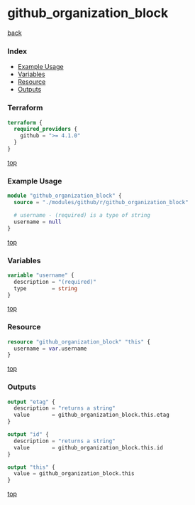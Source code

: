 # github_organization_block

[back](../github.md)

### Index

- [Example Usage](#example-usage)
- [Variables](#variables)
- [Resource](#resource)
- [Outputs](#outputs)

### Terraform

```terraform
terraform {
  required_providers {
    github = ">= 4.1.0"
  }
}
```

[top](#index)

### Example Usage

```terraform
module "github_organization_block" {
  source = "./modules/github/r/github_organization_block"

  # username - (required) is a type of string
  username = null
}
```

[top](#index)

### Variables

```terraform
variable "username" {
  description = "(required)"
  type        = string
}
```

[top](#index)

### Resource

```terraform
resource "github_organization_block" "this" {
  username = var.username
}
```

[top](#index)

### Outputs

```terraform
output "etag" {
  description = "returns a string"
  value       = github_organization_block.this.etag
}

output "id" {
  description = "returns a string"
  value       = github_organization_block.this.id
}

output "this" {
  value = github_organization_block.this
}
```

[top](#index)